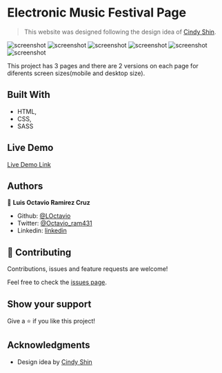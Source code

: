 # Electronic Music Festival Page

> This website was designed following the design idea of [Cindy Shin](https://www.behance.net/gallery/29845175/CC-Global-Summit-2015).

![screenshot](./app_screenshot.png)
![screenshot](./app_screenshot2.png)
![screenshot](./app_screenshot3.png)
![screenshot](./app_screenshot4.png)
![screenshot](./app_screenshot5.png)
![screenshot](./app_screenshot6.png)

This project has 3 pages and there are 2 versions on each page for diferents screen sizes(mobile and desktop size).

## Built With

- HTML,
- CSS,
- SASS

## Live Demo

[Live Demo Link](https://rawcdn.githack.com/LOctavio/music-festival/611fea6e4efd3fe14e6c7647f8d6a7d100615385/index.html)

## Authors

👤 **Luis Octavio Ramirez Cruz**

- Github: [@LOctavio](https://github.com/LOctavio)
- Twitter: [@Octavio_ram431](https://twitter.com/Octavio_ram431)
- Linkedin: [linkedin](https://www.linkedin.com/in/luis-octavio-ramirez-cruz-714521178/)

## 🤝 Contributing

Contributions, issues and feature requests are welcome!

Feel free to check the [issues page](https://github.com/LOctavio/music-festival/issues).

## Show your support

Give a ⭐️ if you like this project!

## Acknowledgments

- Design idea by [Cindy Shin](https://www.behance.net/adagio07)